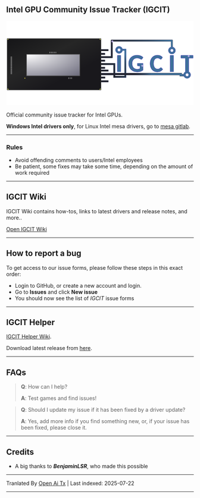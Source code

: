## Intel GPU Community Issue Tracker (IGCIT)

![igcit-logo.png](https://raw.githubusercontent.com/IGCIT/Intel-GPU-Community-Issue-Tracker-IGCIT/main/igcit-logo.png)

Official community issue tracker for Intel GPUs.

**Windows Intel drivers only**, for Linux Intel mesa drivers, go to [mesa gitlab](https://gitlab.freedesktop.org/mesa/mesa/-/issues).

---

### Rules

* Avoid offending comments to users/Intel employees
* Be patient, some fixes may take some time, depending on the amount of work required

---

## IGCIT Wiki

IGCIT Wiki contains how-tos, links to latest drivers and release notes, and more..

[Open IGCIT Wiki](https://github.com/IGCIT/Intel-GPU-Community-Issue-Tracker-IGCIT/wiki)

---

## How to report a bug

To get access to our issue forms, please follow these steps in this exact order:

 * Login to GitHub, or create a new account and login.
 * Go to **Issues** and click **New issue**
 * You should now see the list of _IGCIT_ issue forms

---

## IGCIT Helper

[IGCIT Helper Wiki](https://github.com/IGCIT/Intel-GPU-Community-Issue-Tracker-IGCIT/wiki/IGCIT-Helper).

Download latest release from [here](https://github.com/IGCIT/IGCIT-Helper/releases).

---

## FAQs

> **Q**: How can I help?
>
> **A**: Test games and find issues!

> **Q**: Should I update my issue if it has been fixed by a driver update?
>
> **A**: Yes, add more info if you find something new, or, if your issue has been fixed, please close it.

---

## Credits

* A big thanks to _**BenjaminLSR**_, who made this possible



---


Tranlated By [Open Ai Tx](https://github.com/OpenAiTx/OpenAiTx) | Last indexed: 2025-07-22


---